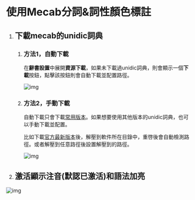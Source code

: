 # 使用Mecab分詞&詞性顏色標註

1. ## 下載mecab的unidic詞典
    
    1. ### 方法1，自動下載

        在**辭書設置**中展開**資源下載**，如果未下載過unidic詞典，則會顯示一個**下載**按鈕，點擊該按鈕則會自動下載並配置路徑。

        ![img](https://image.lunatranslator.org/zh/unidic.png)

    1. ### 方法2，手動下載

        自動下載只會下載[常用版本](https://clrd.ninjal.ac.jp/unidic_archive/cwj/2.1.2/unidic-mecab-2.1.2_bin.zip)。如果想要使用其他版本的unidic詞典，也可以手動下載並配置。
        
        比如下載[官方最新版本](https://clrd.ninjal.ac.jp/unidic/)後，解壓到軟件所在目錄中，重啓後會自動檢測路徑。或者解壓到任意路徑後設置解壓到的路徑。

        ![img](https://image.lunatranslator.org/zh/mecab.png)

1. ## 激活**顯示注音**(默認已激活)和**語法加亮**

![img](https://image.lunatranslator.org/zh/fenci.png)

